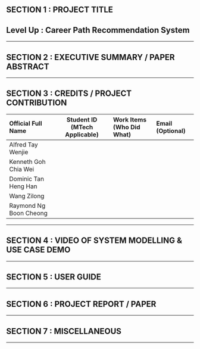 ## SECTION 1 : PROJECT TITLE
## Level Up : Career Path Recommendation System

---
## SECTION 2 : EXECUTIVE SUMMARY / PAPER ABSTRACT


---
## SECTION 3 : CREDITS / PROJECT CONTRIBUTION

| Official Full Name  | Student ID (MTech Applicable)  | Work Items (Who Did What) | Email (Optional) |
| :------------ |:---------------:| :-----| :-----|
| Alfred Tay Wenjie | | | |
| Kenneth Goh Chia Wei | | | |
| Dominic Tan Heng Han | | | |
| Wang Zilong | | | |
| Raymond Ng Boon Cheong | | | |

---
## SECTION 4 : VIDEO OF SYSTEM MODELLING & USE CASE DEMO

---
## SECTION 5 : USER GUIDE

---
## SECTION 6 : PROJECT REPORT / PAPER

---
## SECTION 7 : MISCELLANEOUS

---